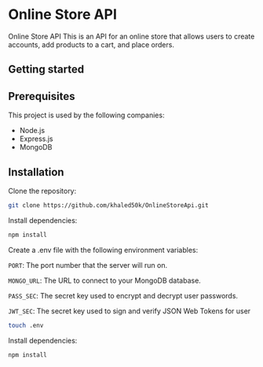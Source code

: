 
# Online Store API

Online Store API
This is an API for an online store that allows users to create accounts, add products to a cart, and place orders.
## Getting started

## Prerequisites

This project is used by the following companies:

- Node.js
- Express.js
- MongoDB


## Installation

Clone the repository:

```bash
git clone https://github.com/khaled50k/OnlineStoreApi.git
```
Install dependencies: 

```bash
npm install
```
    
Create a .env file with the following environment variables: 

`PORT`: The port number that the server will run on.

`MONGO_URL`: The URL to connect to your MongoDB database.

`PASS_SEC`: The secret key used to encrypt and decrypt user passwords.

`JWT_SEC`: The secret key used to sign and verify JSON Web Tokens for user 

```bash
touch .env
```
   
   
 Install dependencies: 

```bash
npm install
```

